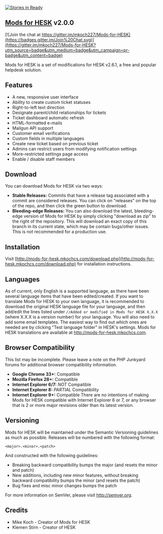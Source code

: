 [![Stories in Ready](https://badge.waffle.io/mkoch227/Mods-For-Hesk.png?label=waffle:ready&title=Ready)](https://waffle.io/mkoch227/Mods-For-Hesk)
## [Mods for HESK](http://mods-for-hesk.mkochcs.com) v2.0.0

[![Join the chat at https://gitter.im/mkoch227/Mods-for-HESK](https://badges.gitter.im/Join%20Chat.svg)](https://gitter.im/mkoch227/Mods-for-HESK?utm_source=badge&utm_medium=badge&utm_campaign=pr-badge&utm_content=badge)

Mods for HESK is a set of modifications for HESK v2.6.1, a free and popular helpdesk solution.

## Features
 - A new, responsive user interface
 - Ability to create custom ticket statuses
 - Right-to-left text direction
 - Designate parent/child relationships for tickets
 - Ticket dashboard automatic refresh
 - HTML-formatted e-mails
 - Mailgun API support
 - Customer email verifications
 - Custom fields in multiple languages
 - Create new ticket based on previous ticket
 - Admins can restrict users from modifying notification settings
 - More-restricted settings page access
 - Enable / disable staff members

## Download
You can download Mods for HESK via two ways:
 - **Stable Releases:** Commits that have a release tag associated with a commit are considered releases.  You can click on "releases" on the top of the repo, and then click the green button to download.
 - **Bleeding-edge Releases:** You can also download the latest, bleeding-edge version of Mods for HESK by simply clicking "download as zip" to the right of the repository.  This will download an exact copy of this branch in its current state, which may be contain bugs/other issues.  This is not recommended for a production use.

## Installation
Visit [http://mods-for-hesk.mkochcs.com/download.php](http://mods-for-hesk.mkochcs.com/download.php) for installation instructions.

## Languages
As of current, only English is a supported language, as there have been several language items that have been edited/created.
  If you want to translate Mods for HESK to your own language, it is recommended to download the original HESK language
  file for your language, and then add/edit the lines listed under `//Added or modified in Mods for HESK X.X.X`
  (where X.X.X is a version number) for your language. You will also need to add some email templates. The easiest way
  to find out which ones are needed are by clicking "Test language folder" in HESK's settings.
Mods for HESK translations are available at http://mods-for-hesk.mkochcs.com.

## Browser Compatibility
This list may be incomplete. Please leave a note on the PHP Junkyard forums for additional browser compatibility information.
 - **Google Chrome 33+:** Compatible
 - **Mozilla Firefox 28+:** Compatible
 - **Internet Explorer 6/7:** *NOT* Compatible
 - **Internet Explorer 8:** *PARTIAL* Compatibility
 - **Internet Explorer 9+:** Compatible
There are no intentions of making Mods for HESK compatible with Internet Explorer 6 or 7, or any browser that is 2 or more major revisions older than its latest version.

## Versioning
Mods for HESK will be maintained under the Semantic Versioning guidelines as much as possible. Releases will be numbered with the following format:

`<major>.<minor>.<patch>`

And constructed with the following guidelines:
 - Breaking backward compatibility bumps the major (and resets the minor and patch)
 - New additions, including new minor features, without breaking backward compatibility bumps the minor (and resets the patch)
 - Bug fixes and misc minor changes bumps the patch

For more information on SemVer, please visit http://semver.org.

## Credits
 - Mike Koch - Creator of Mods for HESK
 - Klemen Stirn - Creator of HESK
